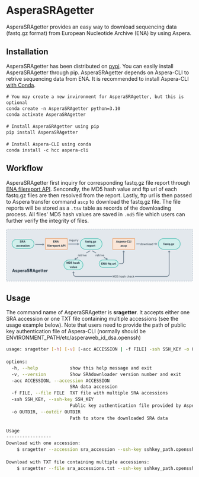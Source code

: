 # AsperaSRAgetter
AsperaSRAgetter provides an easy way to download sequencing data (fastq.gz format) from European Nucleotide Archive (ENA) by using Aspera.

## Installation
AsperaSRAgetter has been distributed on [pypi](https://pypi.org/project/AsperaSRAgetter/). You can easily install AsperaSRAgetter through pip. AsperaSRAgetter depends on Aspera-CLI to retrive sequencing data from ENA. It is recommended to install Aspera-CLI [with Conda](https://anaconda.org/hcc/aspera-cli).

```shell
# You may create a new invironment for AsperaSRAgetter, but this is optional
conda create -n AsperaSRAgetter python=3.10
conda activate AsperaSRAgetter

# Install AsperaSRAgetter using pip
pip install AsperaSRAgetter

# Install Aspera-CLI using conda
conda install -c hcc aspera-cli
```

## Workflow

AsperaSRAgetter first inquiry for corresponding fastq.gz file report through [ENA filereport API](https://www.ebi.ac.uk/ena/portal/api/). Sencondly, the MD5 hash value and ftp url of each fastq.gz files are then resolved from the report. Lastly, ftp url is then passed to Aspera transfer command `ascp`
to download the fastq.gz file.
The file reports will be stored as a `.tsv` table as records of the downloading process. 
All files' MD5 hash values are saved in `.md5` file which users can further verify the integrity of files.

![workflow](AsperaSRAgetter/static/workflow.png) 

## Usage

The command name of AsperaSRAgetter is **sragetter**. It accepts either one SRA accession or one TXT file containing multiple accessions (see the usage example below). 
Note that users need to provide the path of public key authentication file of Aspera-CLI (normally should be ENVIRONMENT_PATH/etc/asperaweb_id_dsa.openssh)

```bash
usage: sragetter [-h] [-v] [-acc ACCESSION | -f FILE] -ssh SSH_KEY -o OUTDIR

options:
  -h, --help            show this help message and exit
  -v, --version         Show SRAdownloader version number and exit
  -acc ACCESSION, --accession ACCESSION
                        SRA data accession
  -f FILE, --file FILE  TXT file with multiple SRA accessions
  -ssh SSH_KEY, --ssh-key SSH_KEY
                        Public key authentication file provided by Aspera command line client download package as the 'asperaweb_id_dsa.openssh' file
  -o OUTDIR, --outdir OUTDIR
                        Path to store the downloaded SRA data

Usage
-----------------
Download with one accession:
    $ sragetter --accession sra_accession --ssh-key sshkey_path.openssh --outdir outdir_path

Download with TXT file containing multiple accessions:
    $ sragetter --file sra_accessions.txt --ssh-key sshkey_path.openssh --outdir outdir_path
```